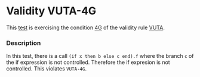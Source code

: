 # Validity VUTA-4G

This [test](.) is exercising the condition [4G](../Readme.md) of the validity rule [VUTA](../../vuta/Readme.md).

### Description

In this test, there is a call `(if x then b else c end).f` where the branch `c` of the if expression is not controlled. Therefore the if expresion is not controlled. This violates `VUTA-4G`.
